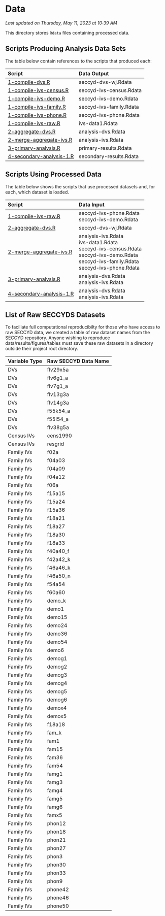 Data
================

*Last updated on Thursday, May 11, 2023 at 10:39 AM*

This directory stores `Rdata` files containing processed data.

## Scripts Producing Analysis Data Sets

The table below contain references to the scripts that produced each:

| Script                                                                                                                     | Data Output             |
|:---------------------------------------------------------------------------------------------------------------------------|:------------------------|
| [1-compile-dvs.R](https://github.com/ethan-young/seccyd-wj-subtests/tree/master/scripts/1-compile-dvs.R)                   | seccyd-dvs-wj.Rdata     |
| [1-compile-ivs-census.R](https://github.com/ethan-young/seccyd-wj-subtests/tree/master/scripts/1-compile-ivs-census.R)     | seccyd-ivs-census.Rdata |
| [1-compile-ivs-demo.R](https://github.com/ethan-young/seccyd-wj-subtests/tree/master/scripts/1-compile-ivs-demo.R)         | seccyd-ivs-demo.Rdata   |
| [1-compile-ivs-family.R](https://github.com/ethan-young/seccyd-wj-subtests/tree/master/scripts/1-compile-ivs-family.R)     | seccyd-ivs-family.Rdata |
| [1-compile-ivs-phone.R](https://github.com/ethan-young/seccyd-wj-subtests/tree/master/scripts/1-compile-ivs-phone.R)       | seccyd-ivs-phone.Rdata  |
| [1-compile-ivs-raw.R](https://github.com/ethan-young/seccyd-wj-subtests/tree/master/scripts/1-compile-ivs-raw.R)           | ivs-data1.Rdata         |
| [2-aggregate-dvs.R](https://github.com/ethan-young/seccyd-wj-subtests/tree/master/scripts/2-aggregate-dvs.R)               | analysis-dvs.Rdata      |
| [2-merge-aggregate-ivs.R](https://github.com/ethan-young/seccyd-wj-subtests/tree/master/scripts/2-merge-aggregate-ivs.R)   | analysis-ivs.Rdata      |
| [3-primary-analysis.R](https://github.com/ethan-young/seccyd-wj-subtests/tree/master/scripts/3-primary-analysis.R)         | primary-results.Rdata   |
| [4-secondary-analysis-1.R](https://github.com/ethan-young/seccyd-wj-subtests/tree/master/scripts/4-secondary-analysis-1.R) | secondary-results.Rdata |

## Scripts Using Processed Data

The table below shows the scripts that use processed datasets and, for
each, which dataset is loaded.

| Script                                                                                                                     | Data Input                                                                                                                                     |
|:---------------------------------------------------------------------------------------------------------------------------|:-----------------------------------------------------------------------------------------------------------------------------------------------|
| [1-compile-ivs-raw.R](https://github.com/ethan-young/seccyd-wj-subtests/tree/master/scripts/1-compile-ivs-raw.R)           | seccyd-ivs-phone.Rdata<br>seccyd-ivs-demo.Rdata                                                                                                |
| [2-aggregate-dvs.R](https://github.com/ethan-young/seccyd-wj-subtests/tree/master/scripts/2-aggregate-dvs.R)               | seccyd-dvs-wj.Rdata                                                                                                                            |
| [2-merge-aggregate-ivs.R](https://github.com/ethan-young/seccyd-wj-subtests/tree/master/scripts/2-merge-aggregate-ivs.R)   | analysis-ivs.Rdata<br>ivs-data1.Rdata<br>seccyd-ivs-census.Rdata<br>seccyd-ivs-demo.Rdata<br>seccyd-ivs-family.Rdata<br>seccyd-ivs-phone.Rdata |
| [3-primary-analysis.R](https://github.com/ethan-young/seccyd-wj-subtests/tree/master/scripts/3-primary-analysis.R)         | analysis-dvs.Rdata<br>analysis-ivs.Rdata                                                                                                       |
| [4-secondary-analysis-1.R](https://github.com/ethan-young/seccyd-wj-subtests/tree/master/scripts/4-secondary-analysis-1.R) | analysis-dvs.Rdata<br>analysis-ivs.Rdata                                                                                                       |

## List of Raw SECCYDS Datasets

To faciliate full computational reproducibilty for those who have access
to raw SECCYD data, we created a table of raw dataset names from the
SECCYD repository. Anyone wishing to reproduce
data/results/figures/tables must save these raw datasets in a directory
outside their project root directory.

| Variable Type | Raw SECCYD Data Name |
|:--------------|:---------------------|
| DVs           | flv29x5a             |
| DVs           | flv6g1_a             |
| DVs           | flv7g1_a             |
| DVs           | flv13g3a             |
| DVs           | flv14g3a             |
| DVs           | f55k54_a             |
| DVs           | f55l54_a             |
| DVs           | flv38g5a             |
| Census IVs    | cens1990             |
| Census IVs    | resgrid              |
| Family IVs    | f02a                 |
| Family IVs    | f04a03               |
| Family IVs    | f04a09               |
| Family IVs    | f04a12               |
| Family IVs    | f06a                 |
| Family IVs    | f15a15               |
| Family IVs    | f15a24               |
| Family IVs    | f15a36               |
| Family IVs    | f18a21               |
| Family IVs    | f18a27               |
| Family IVs    | f18a30               |
| Family IVs    | f18a33               |
| Family IVs    | f40a40_f             |
| Family IVs    | f42a42_k             |
| Family IVs    | f46a46_k             |
| Family IVs    | f46a50_n             |
| Family IVs    | f54a54               |
| Family IVs    | f60a60               |
| Family IVs    | demo_k               |
| Family IVs    | demo1                |
| Family IVs    | demo15               |
| Family IVs    | demo24               |
| Family IVs    | demo36               |
| Family IVs    | demo54               |
| Family IVs    | demo6                |
| Family IVs    | demog1               |
| Family IVs    | demog2               |
| Family IVs    | demog3               |
| Family IVs    | demog4               |
| Family IVs    | demog5               |
| Family IVs    | demog6               |
| Family IVs    | demox4               |
| Family IVs    | demox5               |
| Family IVs    | f18a18               |
| Family IVs    | fam_k                |
| Family IVs    | fam1                 |
| Family IVs    | fam15                |
| Family IVs    | fam36                |
| Family IVs    | fam54                |
| Family IVs    | famg1                |
| Family IVs    | famg3                |
| Family IVs    | famg4                |
| Family IVs    | famg5                |
| Family IVs    | famg6                |
| Family IVs    | famx5                |
| Family IVs    | phon12               |
| Family IVs    | phon18               |
| Family IVs    | phon21               |
| Family IVs    | phon27               |
| Family IVs    | phon3                |
| Family IVs    | phon30               |
| Family IVs    | phon33               |
| Family IVs    | phon9                |
| Family IVs    | phone42              |
| Family IVs    | phone46              |
| Family IVs    | phone50              |
